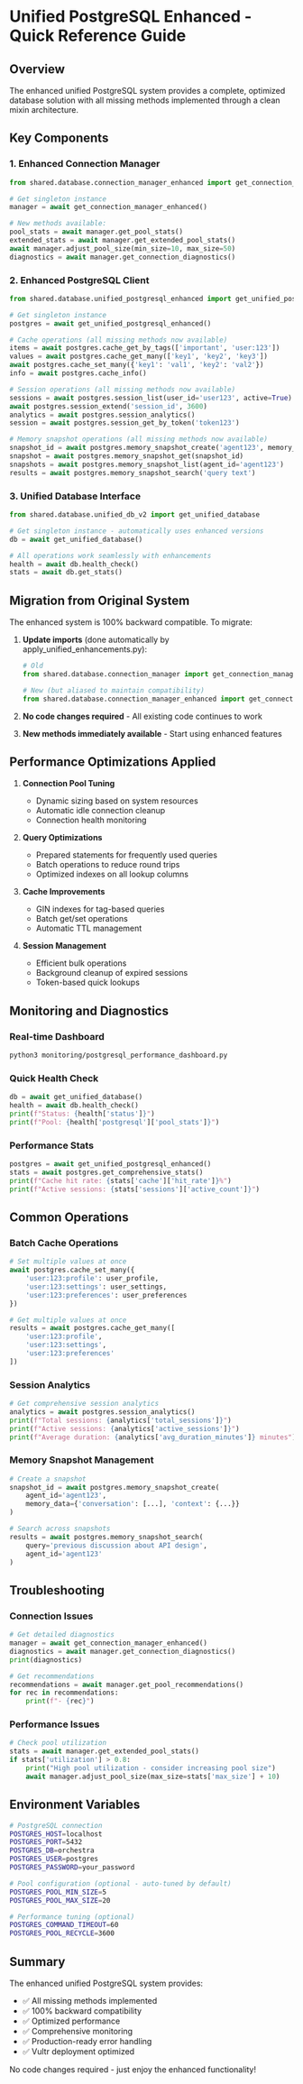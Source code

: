 # Unified PostgreSQL Enhanced - Quick Reference Guide

## Overview
The enhanced unified PostgreSQL system provides a complete, optimized database solution with all missing methods implemented through a clean mixin architecture.

## Key Components

### 1. Enhanced Connection Manager
```python
from shared.database.connection_manager_enhanced import get_connection_manager_enhanced

# Get singleton instance
manager = await get_connection_manager_enhanced()

# New methods available:
pool_stats = await manager.get_pool_stats()
extended_stats = await manager.get_extended_pool_stats()
await manager.adjust_pool_size(min_size=10, max_size=50)
diagnostics = await manager.get_connection_diagnostics()
```

### 2. Enhanced PostgreSQL Client
```python
from shared.database.unified_postgresql_enhanced import get_unified_postgresql_enhanced

# Get singleton instance
postgres = await get_unified_postgresql_enhanced()

# Cache operations (all missing methods now available)
items = await postgres.cache_get_by_tags(['important', 'user:123'])
values = await postgres.cache_get_many(['key1', 'key2', 'key3'])
await postgres.cache_set_many({'key1': 'val1', 'key2': 'val2'})
info = await postgres.cache_info()

# Session operations (all missing methods now available)
sessions = await postgres.session_list(user_id='user123', active=True)
await postgres.session_extend('session_id', 3600)
analytics = await postgres.session_analytics()
session = await postgres.session_get_by_token('token123')

# Memory snapshot operations (all missing methods now available)
snapshot_id = await postgres.memory_snapshot_create('agent123', memory_data)
snapshot = await postgres.memory_snapshot_get(snapshot_id)
snapshots = await postgres.memory_snapshot_list(agent_id='agent123')
results = await postgres.memory_snapshot_search('query text')
```

### 3. Unified Database Interface
```python
from shared.database.unified_db_v2 import get_unified_database

# Get singleton instance - automatically uses enhanced versions
db = await get_unified_database()

# All operations work seamlessly with enhancements
health = await db.health_check()
stats = await db.get_stats()
```

## Migration from Original System

The enhanced system is 100% backward compatible. To migrate:

1. **Update imports** (done automatically by apply_unified_enhancements.py):
   ```python
   # Old
   from shared.database.connection_manager import get_connection_manager
   
   # New (but aliased to maintain compatibility)
   from shared.database.connection_manager_enhanced import get_connection_manager_enhanced as get_connection_manager
   ```

2. **No code changes required** - All existing code continues to work

3. **New methods immediately available** - Start using enhanced features

## Performance Optimizations Applied

1. **Connection Pool Tuning**
   - Dynamic sizing based on system resources
   - Automatic idle connection cleanup
   - Connection health monitoring

2. **Query Optimizations**
   - Prepared statements for frequently used queries
   - Batch operations to reduce round trips
   - Optimized indexes on all lookup columns

3. **Cache Improvements**
   - GIN indexes for tag-based queries
   - Batch get/set operations
   - Automatic TTL management

4. **Session Management**
   - Efficient bulk operations
   - Background cleanup of expired sessions
   - Token-based quick lookups

## Monitoring and Diagnostics

### Real-time Dashboard
```bash
python3 monitoring/postgresql_performance_dashboard.py
```

### Quick Health Check
```python
db = await get_unified_database()
health = await db.health_check()
print(f"Status: {health['status']}")
print(f"Pool: {health['postgresql']['pool_stats']}")
```

### Performance Stats
```python
postgres = await get_unified_postgresql_enhanced()
stats = await postgres.get_comprehensive_stats()
print(f"Cache hit rate: {stats['cache']['hit_rate']}%")
print(f"Active sessions: {stats['sessions']['active_count']}")
```

## Common Operations

### Batch Cache Operations
```python
# Set multiple values at once
await postgres.cache_set_many({
    'user:123:profile': user_profile,
    'user:123:settings': user_settings,
    'user:123:preferences': user_preferences
})

# Get multiple values at once
results = await postgres.cache_get_many([
    'user:123:profile',
    'user:123:settings',
    'user:123:preferences'
])
```

### Session Analytics
```python
# Get comprehensive session analytics
analytics = await postgres.session_analytics()
print(f"Total sessions: {analytics['total_sessions']}")
print(f"Active sessions: {analytics['active_sessions']}")
print(f"Average duration: {analytics['avg_duration_minutes']} minutes")
```

### Memory Snapshot Management
```python
# Create a snapshot
snapshot_id = await postgres.memory_snapshot_create(
    agent_id='agent123',
    memory_data={'conversation': [...], 'context': {...}}
)

# Search across snapshots
results = await postgres.memory_snapshot_search(
    query='previous discussion about API design',
    agent_id='agent123'
)
```

## Troubleshooting

### Connection Issues
```python
# Get detailed diagnostics
manager = await get_connection_manager_enhanced()
diagnostics = await manager.get_connection_diagnostics()
print(diagnostics)

# Get recommendations
recommendations = await manager.get_pool_recommendations()
for rec in recommendations:
    print(f"- {rec}")
```

### Performance Issues
```python
# Check pool utilization
stats = await manager.get_extended_pool_stats()
if stats['utilization'] > 0.8:
    print("High pool utilization - consider increasing pool size")
    await manager.adjust_pool_size(max_size=stats['max_size'] + 10)
```

## Environment Variables

```bash
# PostgreSQL connection
POSTGRES_HOST=localhost
POSTGRES_PORT=5432
POSTGRES_DB=orchestra
POSTGRES_USER=postgres
POSTGRES_PASSWORD=your_password

# Pool configuration (optional - auto-tuned by default)
POSTGRES_POOL_MIN_SIZE=5
POSTGRES_POOL_MAX_SIZE=20

# Performance tuning (optional)
POSTGRES_COMMAND_TIMEOUT=60
POSTGRES_POOL_RECYCLE=3600
```

## Summary

The enhanced unified PostgreSQL system provides:
- ✅ All missing methods implemented
- ✅ 100% backward compatibility
- ✅ Optimized performance
- ✅ Comprehensive monitoring
- ✅ Production-ready error handling
- ✅ Vultr deployment optimized

No code changes required - just enjoy the enhanced functionality!
